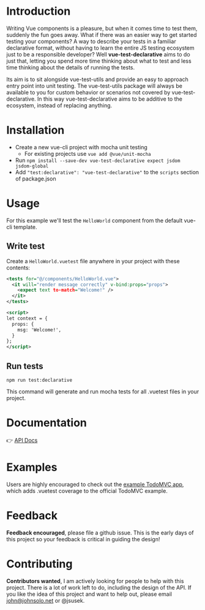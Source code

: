 # Introduction

Writing Vue components is a pleasure, but when it comes time to test them, suddenly the fun goes away. What if there was an easier way to get started testing your components? A way to describe your tests in a familiar declarative format, without having to learn the entire JS testing ecosystem just to be a responsible developer? Well **vue-test-declarative** aims to do just that, letting you spend more time thinking about what to test and less time thinking about the details of running the tests.

Its aim is to sit alongside vue-test-utils and provide an easy to approach entry point into unit testing. The vue-test-utils package will always be available to you for custom behavior or scenarios not covered by vue-test-declarative. In this way vue-test-declarative aims to be additive to the ecosystem, instead of replacing anything.

# Installation

* Create a new vue-cli project with mocha unit testing
  * For existing projects use `vue add @vue/unit-mocha`
* Run `npm install --save-dev vue-test-declarative expect jsdom jsdom-global`
* Add `"test:declarative": "vue-test-declarative"` to the `scripts` section of package.json

# Usage

For this example we'll test the `HelloWorld` component from the default vue-cli template. 

## Write test
Create a `HelloWorld.vuetest` file anywhere in your project with these contents:

```xml
<tests for="@/components/HelloWorld.vue">
  <it will="render message correctly" v-bind:props="props">
    <expect text to-match="Welcome!" />
  </it>
</tests>

<script>
let context = {
  props: {
    msg: 'Welcome!',
  }
};
</script>
```

## Run tests

`npm run test:declarative`

This command will generate and run mocha tests for all .vuetest files in your project.

# Documentation

👉 [API Docs](https://github.com/johnsusek/vue-test-declarative/blob/master/docs/API.md)

# Examples

Users are highly encouraged to check out the [example TodoMVC app](), which adds .vuetest coverage to the official TodoMVC example. 

# Feedback

**Feedback encouraged**, please file a github issue. This is the early days of this project so your feedback is critical in guiding the design!

# Contributing

**Contributors wanted**, I am actively looking for people to help with this project. There is a lot of work left to do, including the design of the API. If you like the idea of this project and want to help out, please email john@johnsolo.net or @jsusek. 

